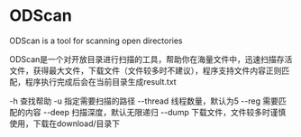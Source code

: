 # ODScan
ODScan is a tool for scanning open directories

ODScan是一个对开放目录进行扫描的工具，帮助你在海量文件中，迅速扫描存活文件，获得最大文件，下载文件（文件较多时不建议），程序支持文件内容正则匹配，程序执行完成后会在当前目录生成result.txt

-h 查找帮助
-u 指定需要扫描的路径
--thread 线程数量，默认为5
--reg 需要匹配的内容
--deep 扫描深度，默认无限递归
--dump 下载文件，文件较多时谨慎使用，下载在download/目录下
